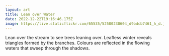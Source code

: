 ```yaml
---
layout: art
title: Lean over Water
date: 2022-12-22T19:16:46.175Z
image: https://live.staticflickr.com/65535/52580230604_d9bdcb7461_h_d.jpg
---
```

Lean over the stream to see trees leaning over. Leafless winter reveals triangles formed by the branches. Colours are reflected in the flowing waters that sweep through the shadows.
